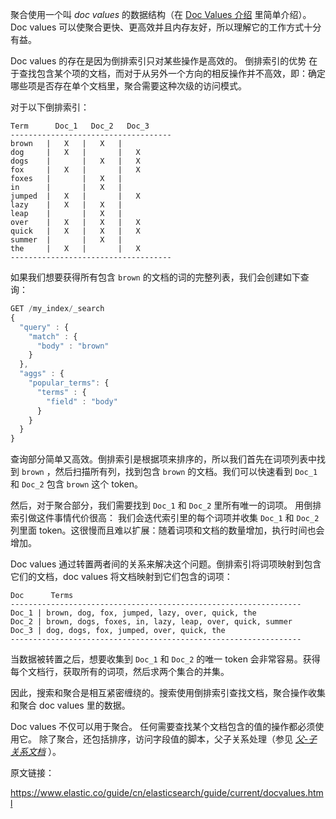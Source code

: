 

聚合使用一个叫 *doc values* 的数据结构（在 [Doc Values 介绍](https://www.elastic.co/guide/cn/elasticsearch/guide/current/docvalues-intro.html) 里简单介绍）。 Doc values 可以使聚合更快、更高效并且内存友好，所以理解它的工作方式十分有益。

Doc values 的存在是因为倒排索引只对某些操作是高效的。 倒排索引的优势 在于查找包含某个项的文档，而对于从另外一个方向的相反操作并不高效，即：确定哪些项是否存在单个文档里，聚合需要这种次级的访问模式。

对于以下倒排索引：

```
Term      Doc_1   Doc_2   Doc_3
------------------------------------
brown   |   X   |   X   |
dog     |   X   |       |   X
dogs    |       |   X   |   X
fox     |   X   |       |   X
foxes   |       |   X   |
in      |       |   X   |
jumped  |   X   |       |   X
lazy    |   X   |   X   |
leap    |       |   X   |
over    |   X   |   X   |   X
quick   |   X   |   X   |   X
summer  |       |   X   |
the     |   X   |       |   X
------------------------------------
```

如果我们想要获得所有包含 `brown` 的文档的词的完整列表，我们会创建如下查询：

```js
GET /my_index/_search
{
  "query" : {
    "match" : {
      "body" : "brown"
    }
  },
  "aggs" : {
    "popular_terms": {
      "terms" : {
        "field" : "body"
      }
    }
  }
}
```

查询部分简单又高效。倒排索引是根据项来排序的，所以我们首先在词项列表中找到 `brown` ，然后扫描所有列，找到包含 `brown` 的文档。我们可以快速看到 `Doc_1` 和 `Doc_2` 包含 `brown` 这个 token。

然后，对于聚合部分，我们需要找到 `Doc_1` 和 `Doc_2` 里所有唯一的词项。 用倒排索引做这件事情代价很高： 我们会迭代索引里的每个词项并收集 `Doc_1` 和 `Doc_2` 列里面 token。这很慢而且难以扩展：随着词项和文档的数量增加，执行时间也会增加。

Doc values 通过转置两者间的关系来解决这个问题。倒排索引将词项映射到包含它们的文档，doc values 将文档映射到它们包含的词项：

```
Doc      Terms
-----------------------------------------------------------------
Doc_1 | brown, dog, fox, jumped, lazy, over, quick, the
Doc_2 | brown, dogs, foxes, in, lazy, leap, over, quick, summer
Doc_3 | dog, dogs, fox, jumped, over, quick, the
-----------------------------------------------------------------
```

当数据被转置之后，想要收集到 `Doc_1` 和 `Doc_2` 的唯一 token 会非常容易。获得每个文档行，获取所有的词项，然后求两个集合的并集。

因此，搜索和聚合是相互紧密缠绕的。搜索使用倒排索引查找文档，聚合操作收集和聚合 doc values 里的数据。

Doc values 不仅可以用于聚合。 任何需要查找某个文档包含的值的操作都必须使用它。 除了聚合，还包括排序，访问字段值的脚本，父子关系处理（参见 [*父-子关系文档*](https://www.elastic.co/guide/cn/elasticsearch/guide/current/parent-child.html) ）。



原文链接：

https://www.elastic.co/guide/cn/elasticsearch/guide/current/docvalues.html